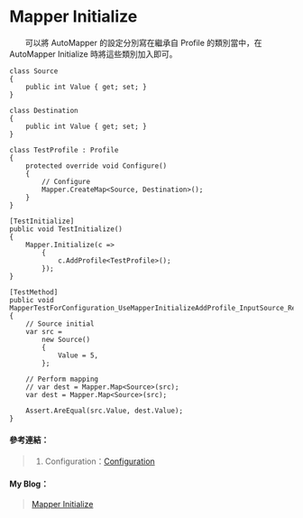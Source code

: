 # Mapper Initialize
  
　　可以將 AutoMapper 的設定分別寫在繼承自 Profile 的類別當中，在 AutoMapper Initialize 時將這些類別加入即可。
  
```
class Source
{
    public int Value { get; set; }
}

class Destination
{
    public int Value { get; set; }
}

class TestProfile : Profile
{
    protected override void Configure()
    {
        // Configure
        Mapper.CreateMap<Source, Destination>();
    }
}

[TestInitialize]
public void TestInitialize()
{
    Mapper.Initialize(c =>
        {
            c.AddProfile<TestProfile>();
        });
}

[TestMethod]
public void MapperTestForConfiguration_UseMapperInitializeAddProfile_InputSource_ReturnDestination()
{
    // Source initial
    var src =
        new Source()
        {
            Value = 5,
        };

    // Perform mapping
    // var dest = Mapper.Map<Source>(src);
    var dest = Mapper.Map<Source>(src);

    Assert.AreEqual(src.Value, dest.Value);
}
```
  
#### 參考連結：
>1. Configuration：[Configuration]

#### My Blog：
>[Mapper Initialize][Mapper Initialize]  

[Configuration]:https://github.com/AutoMapper/AutoMapper/wiki/Configuration
[Mapper Initialize]:http://bdottn.github.io/2015/06/30/MapperTestForConfiguration/